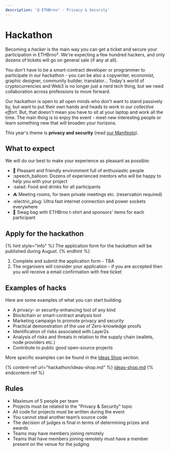 ```yaml
---
description: '@ ETHBrno² - Privacy & Security'
---
```


# Hackathon

Becoming a _hacker_ is the main way you can get a ticket and secure your participation in ETHBrno². We're expecting a few hundred hackers, and only dozens of tickets will go on general sale (if any at all).

You don't have to be a smart-contract developer or programmer to participate in our hackathon - you can be also a copywriter, economist, graphic designer, community builder, translator... Today's world of cryptocurrencies and Web3 is no longer just a nerd tech thing, but we need collaboration across professions to move forward.&#x20;

Our hackathon is open to all open minds who don't want to stand passively by, but want to put their own hands and heads to work in our _collective effort_. But, that doesn't mean you have to sit at your laptop and work all the time. The main thing is to enjoy the event - meet new interesting people or learn something new that will broaden your horizons.

This year's theme is **privacy and security** (read [our Manifesto](./#manifesto)).

## What to expect

We will do our best to make your experience as pleasant as possible:

* 🌱 Pleasant and friendly environment full of enthusiastic people
* :speech\_balloon: Dozens of experienced mentors who will be happy to help you with your project
* :salad: Food and drinks for all participants
* ⛺ Meeting rooms, for team private meetings etc. (reservation required)
* :electric\_plug: Ultra fast internet connection and power sockets everywhere
* 👕 Swag bag with ETHBrno t-shirt and sponsors' items for each participant

## Apply for the hackathon

{% hint style="info" %}
The application form for the hackathon will be published during August.
{% endhint %}

1. Complete and submit the application form - TBA
2. The organisers will consider your application - if you are accepted then you will receive a email confirmation with free ticket

## Examples of hacks

Here are some examples of what you can start building:

* A privacy- or security-enhancing tool of any kind
* Blockchain or smart-contract analysis tool
* Marketing campaign to promote privacy and security
* Practical demonstration of the use of Zero-knowledge proofs
* Identification of risks associated with Layer2s
* Analysis of risks and threats in relation to the supply chain (wallets, node providers etc.)
* Contribute to public good open-source projects

More specific examples can be found in the [Ideas Shop](hackathon/ideas-shop.md) section.

{% content-ref url="hackathon/ideas-shop.md" %}
[ideas-shop.md](hackathon/ideas-shop.md)
{% endcontent-ref %}

## Rules

* Maximum of 5 people per team
* Projects must be related to the "Privacy & Security" topic
* All code for projects must be written during the event
* You cannot steal another team’s source code
* The decision of judges is final in terms of determining prizes and awards
* Teams may have members joining remotely
* Teams that have members joining remotely must have a member present on the venue for the judging


